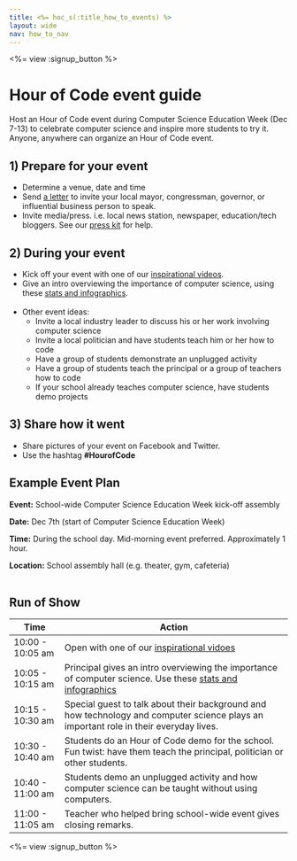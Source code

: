 ```yaml
---
title: <%= hoc_s(:title_how_to_events) %>
layout: wide
nav: how_to_nav
---
```


<%= view :signup_button %>

# Hour of Code event guide

Host an Hour of Code event during Computer Science Education Week (Dec 7-13) to celebrate computer science and inspire more students to try it. Anyone, anywhere can organize an Hour of Code event. 

## 1) Prepare for your event
- Determine a venue, date and time
- Send [a letter](https://docs.google.com/a/code.org/document/d/1eP41sKW7y0qq_JvkRIgZK8dWYICaGRZ4CCDETXa78wY/edit) to invite your local mayor, congressman, governor, or influential business person to speak.
- Invite media/press. i.e. local news station, newspaper, education/tech bloggers. See our <a href="<%= resolve_url('/resources/press-kit') %>">press kit</a> for help.

## 2) During your event

- Kick off your event with one of our <a href="<%= resolve_url('/resources#videos') %>">inspirational videos</a>.
- Give an intro overviewing the importance of computer science, using these <a href="<%= resolve_url('/resources/stats') %>">stats and infographics</a>. 
	<br/>
	<br/>
- Other event ideas:
	- Invite a local industry leader to discuss his or her work involving computer science
	- Invite a local politician and have students teach him or her how to code
	- Have a group of students demonstrate an unplugged activity
	- Have a group of students teach the principal or a group of teachers how to code
	- If your school already teaches computer science, have students demo projects

## 3) Share how it went
- Share pictures of your event on Facebook and Twitter. 
- Use the hashtag **#HourofCode**

## Example Event Plan 
**Event:** School-wide Computer Science Education Week kick-off assembly

**Date:** Dec 7th (start of Computer Science Education Week)

**Time:** During the school day. Mid-morning event preferred. Approximately 1 hour.

**Location:** School assembly hall (e.g. theater, gym, cafeteria)
<br/>
<br/>

## Run of Show

|Time | Action |
|------------ | ------------- | 
|10:00 - 10:05 am | Open with one of our <a href="<%= resolve_url('/resources#videos') %>">inspirational vidoes</a> | 
|10:05 - 10:15 am | Principal gives an intro overviewing the importance of computer science. Use these <a href="<%= resolve_url('/resources/stats') %>">stats and infographics</a> | 
|10:15 - 10:30 am | Special guest to talk about their background and how technology and computer science plays an important role in their everyday lives.  | 
|10:30 - 10:40 am | Students do an Hour of Code demo for the school. Fun twist: have them teach the principal, politician or other students.  | 
|10:40 - 11:00 am | Students demo an unplugged activity and how computer science can be taught without using computers. | 
|11:00 - 11:05 am | Teacher who helped bring school-wide event gives closing remarks.  | 

<%= view :signup_button %>

